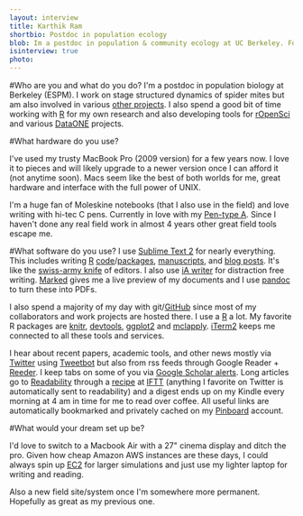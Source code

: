 ```yaml
---
layout: interview
title: Karthik Ram
shortbio: Postdoc in population ecology
blob: Im a postdoc in population & community ecology at UC Berkeley. Former field ecologist turned theoretical.
isinterview: true
photo: 
---
```


#Who are you and what do you do?
I'm a postdoc in population biology at Berkeley (ESPM). I work on stage structured dynamics of spider mites but am also involved in various [other projects](http://nature.berkeley.edu/~kram/projects/). I also spend a good bit of time working with [R](http://www.r-project.org/) for my own research and also developing tools for [rOpenSci](http://ropensci.org "Great R packages for ecology and evolution") and various [DataONE](http://dataone.org) projects.

#What hardware do you use?

I've used my trusty MacBook Pro (2009 version) for a few years now. I love it to pieces and will likely upgrade to a newer version once I can afford it (not anytime soon). Macs seem like the best of both worlds for me, great hardware and interface with the full power of UNIX.

I'm a huge fan of Moleskine notebooks (that I also use in the field) and love writing with hi-tec C pens. Currently in love with my [Pen-type A](http://shop.cwandt.com/products/pen-type-a). Since I haven't done any real field work in almost 4 years other great field tools escape me.

#What software do you use?
I use [Sublime Text 2](http://www.sublimetext.com/) for nearly everything. This includes writing [R](http://www.r-project.org/) [code](https://gist.github.com/4236720)/[packages](http://bit.ly/YtmJpL), [manuscripts](https://github.com/karthikram/smb_git), and [blog posts](http://inundata.org/). It's like the [swiss-army knife](http://timotheepoisot.fr/2013/01/22/selection-sublime-plugins/) of editors. I also use [iA writer](http://www.iawriter.com/) for distraction free writing. [Marked](http://markedapp.com/) gives me a live preview of my documents and I use [pandoc](http://johnmacfarlane.net/pandoc/) to turn these into PDFs.  

I also spend a majority of my day with git/[GitHub](https://github.com/) since most of my collaborators and work projects are hosted there.  I use a [R](http://www.r-project.org/) a lot. My favorite R packages are [knitr](http://yihui.name/knitr/), [devtools](http://www.rstudio.com/projects/devtools/), [ggplot2](http://ggplot2.org/) and [mclapply](http://stat.ethz.ch/R-manual/R-devel/library/parallel/html/mclapply.html "Allows me to easily parallelize simulations"). [iTerm2](http://www.iterm2.com/) keeps me connected to all these tools and services.  

I hear about recent papers, academic tools, and other news mostly via [Twitter](http://twitter.com/_inundata) using [Tweetbot](http://tapbots.com/software/tweetbot/mac/) but also from rss feeds through Google Reader + [Reeder](http://reederapp.com/). I keep tabs on some of you via [Google Scholar alerts](http://scholar.google.com/scholar_alerts?view_op=list_alerts&hl=en). Long articles go to [Readability](http://www.readability.com/) through a [recipe](https://ifttt.com/myrecipes/personal/2595379) at [IFTT](https://ifttt.com/wtf) (anything I favorite on Twitter is automatically sent to readability) and a digest ends up on my Kindle every morning at 4 am in time for me to read over coffee. All useful links are automatically bookmarked and privately cached on my [Pinboard](http://pinboard.in/ "Totally worth the price") account.  
  

#What would your dream set up be?

I'd love to switch to a Macbook Air with a 27" cinema display and ditch the pro. Given how cheap Amazon AWS instances are these days, I could always spin up [EC2](http://aws.amazon.com/ec2/) for larger simulations and just use my lighter laptop for writing and reading.  

Also a new field site/system once I'm somewhere more permanent. Hopefully as great as my previous one.  

